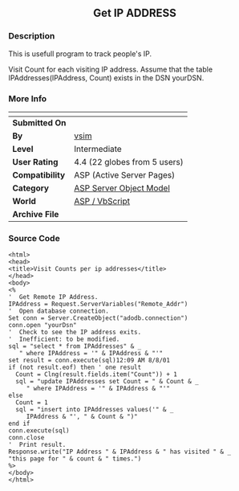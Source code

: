 ﻿<div align="center">

## Get IP ADDRESS


</div>

### Description

This is usefull program to track people's IP.

Visit Count for each visiting IP address. Assume that the table IPAddresses(IPAddress, Count) exists in the DSN yourDSN.
 
### More Info
 


<span>             |<span>
---                |---
**Submitted On**   |
**By**             |[vsim](https://github.com/Planet-Source-Code/PSCIndex/blob/master/ByAuthor/vsim.md)
**Level**          |Intermediate
**User Rating**    |4.4 (22 globes from 5 users)
**Compatibility**  |ASP \(Active Server Pages\)
**Category**       |[ASP Server Object Model](https://github.com/Planet-Source-Code/PSCIndex/blob/master/ByCategory/asp-server-object-model__4-32.md)
**World**          |[ASP / VbScript](https://github.com/Planet-Source-Code/PSCIndex/blob/master/ByWorld/asp-vbscript.md)
**Archive File**   |[](https://github.com/Planet-Source-Code/vsim-get-ip-address__4-6834/archive/master.zip)





### Source Code

```
<html>
<head>
<title>Visit Counts per ip addresses</title>
</head>
<body>
<%
'  Get Remote IP Address.
IPAddress = Request.ServerVariables("Remote_Addr")
'  Open database connection.
Set conn = Server.CreateObject("adodb.connection")
conn.open "yourDsn"
'  Check to see the IP address exits.
'  Inefficient: to be modified.
sql = "select * from IPAddresses" & _
   " where IPAddress = '" & IPAddress & "'"
set result = conn.execute(sql)12:09 AM 8/8/01
if (not result.eof) then ' one result
  Count = Clng(result.fields.item("Count")) + 1
  sql = "update IPAddresses set Count = " & Count & _
     " where IPAddress = '" & IPAddress & "'"
else
  Count = 1
  sql = "insert into IPAddresses values('" & _
     IPAddress & "', " & Count & ")"
end if
conn.execute(sql)
conn.close
'  Print result.
Response.write("IP Address " & IPAddress & " has visited " & _
"this page for " & count & " times.")
%>
</body>
</html>
```

